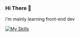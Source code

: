 ### Hi There 👋

i'm mainly learning front-end dev

[![My Skills](https://skillicons.dev/icons?i=react,nextjs,js,ts,unity,cpp,discord,python,fastapi,docker)](https://skillicons.dev)
